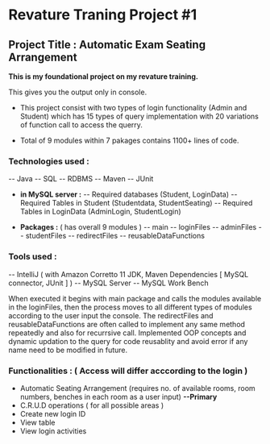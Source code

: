 # Revature Traning Project #1

 ## **Project Title : Automatic Exam Seating Arrangement**
**This is my foundational project on my revature training.**

This gives you the output only in console.

- This project consist with two types of login functionality (Admin and Student) which has 15 types of query implementation with 20 variations of function call to access the querry.

- Total of 9 modules within 7 pakages contains 1100+ lines of code.

### Technologies used :
-- Java  -- SQL -- RDBMS -- Maven -- JUnit

- **in MySQL server :**
-- Required databases (Student, LoginData)
-- Required Tables in Student (Studentdata, StudentSeating)
-- Required Tables in LoginData (AdminLogin, StudentLogin)

- **Packages :** ( has overall 9 modules )
-- main -- loginFiles -- adminFiles -- studentFiles -- redirectFiles -- reusableDataFunctions

### Tools used :
-- IntelliJ ( with Amazon Corretto 11 JDK, Maven Dependencies [ MySQL connector, JUnit ] )
-- MySQL Server
-- MySQL Work Bench

When executed it begins with main package and calls the modules available in the loginFiles, then the process moves to all different types of modules according to the user input the console. The redirectFiles and reusableDataFunctions are often called to implement any same method repeatedly and also for recurrsive call.
Implemented OOP concepts and dynamic updation to the query for code reusablity and avoid error if any name need to be modified in future.

### Functionalities : ( Access will differ acccording to the login )
- Automatic Seating Arrangement (requires no. of available rooms, room numbers, benches in each room as a user input) **--Primary**
- C.R.U.D operations ( for all possible areas )
- Create new login ID
- View table
- View login activities
